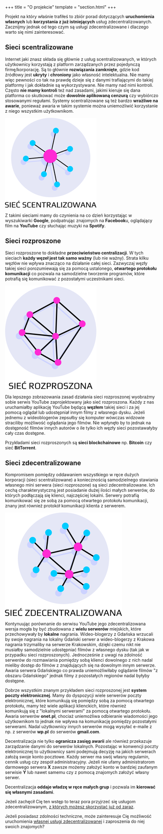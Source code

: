 +++
title = "O projekcie"
template = "section.html"
+++

Projekt na który właśnie trafiłeś to zbiór porad dotyczących **uruchomienia własnych** lub **korzystania z już istniejących** usług zdecentralizowanych. Zacznijmy jednak od tego czym są usługi zdecentralizowane i dlaczego warto się nimi zainteresować.

## Sieci scentralizowane

Internet jaki znasz składa się głównie z usług scentralizowanych, w których użytkownicy korzystają z platform zarządzanych przez pojedynczą firmę/korporację. Są to głównie **rozwiązania zamknięte**, gdzie kod źródłowy jest **ukryty** i **chroniony** jako własność intelektualna. Nie mamy więc pewności co tak na prawdę dzieje się z danymi trafiającymi do takiej platformy i jak dokładnie są wykorzystywane. Nie mamy nad nimi kontroli. Często **nie mamy kontroli** też nad zasadami, jakimi kieruje się dana platforma co skutkować może **dowolnie aplikowaną cenzurą** czy wybiórczo stosowanymi regułami. Systemy scentralizowane są też bardzo **wrażliwe na awarie**, ponieważ awaria w takim systemie można uniemożliwić korzystanie z niego wszystkim użytkownikom.

![sieć scentralizowana](siec-scentralizowana.png)

Z takimi sieciami mamy do czynienia na co dzień korzystając w wyszukiwarki **Google**, podpatrując znajomych na **Facebook**u, oglądający film na **YouTube** czy słuchając muzyki na **Spotify**.

## Sieci rozproszone

Sieci rozproszone to dokładne **przeciwieństwo centralizacji**. W tych sieciach **każdy węzeł jest tak samo ważny** (lub nie ważny). Strata kilku węzłów nie wpływa znacząco na działanie całej sieci. Zazwyczaj węzły takiej sieci porozumiewają się za pomocą ustalonego, **otwartego protokołu komunikacji** co pozwala na samodzielne tworzenie programów, które potrafią się komunikować z pozostałymi uczestnikami sieci.

![sieć rozproszona](siec-rozproszona.png)

Dla lepszego zobrazowania zasad działania sieci rozproszonej wyobraźmy sobie serwis YouTube zaprojektowany jako sieć rozproszona. Każdy z nas uruchamiałby aplikację YouTube będącą **węzłem** takiej sieci i za jej pomocą oglądał lub udostępniał innym filmy z własnego dysku. Jeżeli jednemu z wideoblogerów zepsułby się komputer wówczas widzowie straciliby możliwość oglądania jego filmów. Nie wpłynęło by to jednak na dostępność filmów innych autorów o ile tylko ich węzły sieci pozostawałyby cały czas dostępne.

Przykładami sieci rozproszonych są **sieci blockchainowe** np. **Bitcoin** czy sieć **BitTorrent**.

## Sieci zdecentralizowane

Kompromisem pomiędzy oddawaniem wszystkiego w ręce dużych korporacji (sieci scentralizowane) a koniecznością samodzielnego stawiania własnego mini serwera (sieci rozproszone) są sieci zdecentralizowane. Ich cechą charakterystyczną jest posiadanie dużej ilości małych serwerów, do których podłączają się klienci, najczęściej lokalni. Serwery potrafią komunikować się ze sobą za pomocą otwartego protokołu komunikacji, znany jest również protokół komunikacji klienta z serwerem.

![sieć zdecentralizowana](siec-zdecentralizowana.png)

Kontynuując porównanie do serwisu YouTube jego zdecentralizowana wersja mogła by być zbudowana z **wielu serwerów** miejskich, które przechowywały by **lokalne** nagrania. Wideo-blogerzy z Gdańska wrzucali by swoje nagrania na lokalny Gdański serwer a wideo-blogerzy z Krakowa nagrania trzymaliby na serwerze Krakowskim, dzięki czemu nikt nie musiałby samodzielnie udostępniać filmów z własnego dysku (tak jak w przypadku sieci rozproszonych). Jednocześnie z uwagi na zdolność serwerów do rozmawiania pomiędzy sobą klienci dowolnego z nich nadal mieliby dostęp do filmów z znajdujących się na dowolnym innym serwerze. Awaria serwera Gdańskiego co prawda uniemożliwiłaby oglądanie filmów "z obszaru Gdańskiego" jednak filmy z pozostałych regionów nadal byłyby dostępne.

Dobrze wszystkim znanym przykładem sieci rozproszonej jest **system poczty elektronicznej**. Mamy do dyspozycji wiele serwerów poczty elektronicznej, które komunikują się pomiędzy sobą za pomocą otwartego protokołu, mamy też wiele aplikacji klienckich, które również komunikują się z "lokalnymi serwerami" za pomocą otwartego protokołu. Awaria serwerów **onet.pl**, chociaż uniemożliwa odbieranie wiadomości jego użytkownikom to jednak nie wpływa na komunikację pomiędzy pozostałymi serwerami. Nadal użytkownicy innych serwerów mogą wysyłać e-maile z np. z serwerów **wp.pl** do serwerów **gmail.com**.

Decentralizacja nie tylko **ogranicza zasięg awarii** ale również przekazuje zarządzanie danymi do serwerów lokalnych. Pozostając w konwencji poczty elektronicznej to użytkownicy sami podejmują decyzję na jakich serwerach założą swoje konto pocztowe. Każdy serwer ma swój własny regulamin, cennik usług czy zespół administracyjny. Jeżeli nie ufamy administratorom darmowego serwera **X** zawsze możemy założyć konto w bardziej zaufanym serwisie **Y** lub nawet samemu czy z pomocą znajomych założyć własny serwer.

Decentralizacja **oddaje władzę w ręce małych grup** i pozwala im **kierować się własnymi zasadami**.

Jeżeli zachęcił Cię ten wstęp to teraz pora przyjrzeć się usługom zdecentralizowanym, [z których możesz skorzystać już od zaraz](uzytkownicy).

Jeżeli posiadasz zdolności techniczne, może zainteresuje Cię możliwość uruchomienia [własnej usługi zdecentralizowanej](administratorzy) i zaproszenia do niej swoich znajomych?

